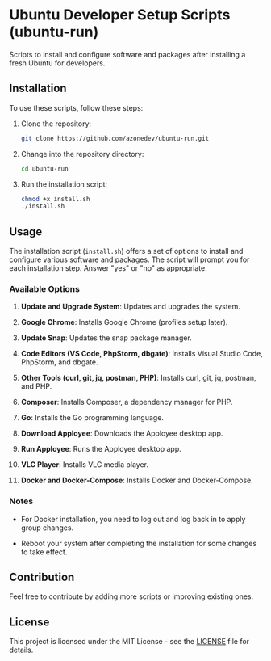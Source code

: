 # Ubuntu Developer Setup Scripts (ubuntu-run)

Scripts to install and configure software and packages after installing a fresh Ubuntu for developers.

## Installation

To use these scripts, follow these steps:

1. Clone the repository:

    ```bash
    git clone https://github.com/azonedev/ubuntu-run.git
    ```

2. Change into the repository directory:

    ```bash
    cd ubuntu-run
    ```

3. Run the installation script:

    ```bash
    chmod +x install.sh
    ./install.sh
    ```

## Usage

The installation script (`install.sh`) offers a set of options to install and configure various software and packages. The script will prompt you for each installation step. Answer "yes" or "no" as appropriate.

### Available Options

1. **Update and Upgrade System**: Updates and upgrades the system.

2. **Google Chrome**: Installs Google Chrome (profiles setup later).

3. **Update Snap**: Updates the snap package manager.

4. **Code Editors (VS Code, PhpStorm, dbgate)**: Installs Visual Studio Code, PhpStorm, and dbgate.

5. **Other Tools (curl, git, jq, postman, PHP)**: Installs curl, git, jq, postman, and PHP.

6. **Composer**: Installs Composer, a dependency manager for PHP.

7. **Go**: Installs the Go programming language.

8. **Download Apployee**: Downloads the Apployee desktop app.

9. **Run Apployee**: Runs the Apployee desktop app.

10. **VLC Player**: Installs VLC media player.

11. **Docker and Docker-Compose**: Installs Docker and Docker-Compose.

### Notes

- For Docker installation, you need to log out and log back in to apply group changes.

- Reboot your system after completing the installation for some changes to take effect.

## Contribution

Feel free to contribute by adding more scripts or improving existing ones. 

## License

This project is licensed under the MIT License - see the [LICENSE](LICENSE) file for details.
